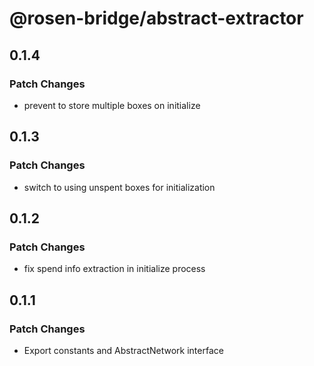 # @rosen-bridge/abstract-extractor

## 0.1.4

### Patch Changes

- prevent to store multiple boxes on initialize

## 0.1.3

### Patch Changes

- switch to using unspent boxes for initialization

## 0.1.2

### Patch Changes

- fix spend info extraction in initialize process

## 0.1.1

### Patch Changes

- Export constants and AbstractNetwork interface
